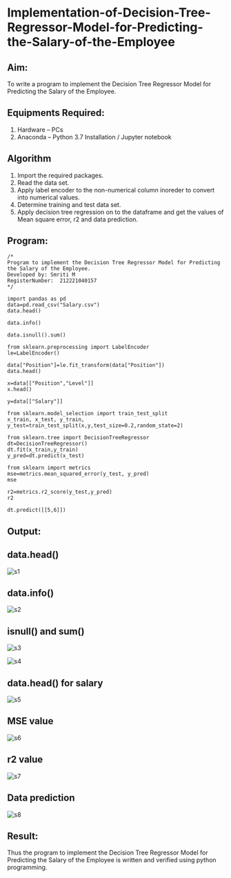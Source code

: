 # Implementation-of-Decision-Tree-Regressor-Model-for-Predicting-the-Salary-of-the-Employee

## Aim:
To write a program to implement the Decision Tree Regressor Model for Predicting the Salary of the Employee.

## Equipments Required:
1. Hardware – PCs
2. Anaconda – Python 3.7 Installation / Jupyter notebook

## Algorithm
1. Import the required packages.
2. Read the data set.
3. Apply label encoder to the non-numerical column inoreder to convert into numerical values.
4. Determine training and test data set.
5. Apply decision tree regression on to the dataframe and get the values of Mean square error, r2 and data prediction.

## Program:
```
/*
Program to implement the Decision Tree Regressor Model for Predicting the Salary of the Employee.
Developed by: Smriti M
RegisterNumber:  212221040157
*/

import pandas as pd
data=pd.read_csv("Salary.csv")
data.head()

data.info()

data.isnull().sum()

from sklearn.preprocessing import LabelEncoder
le=LabelEncoder()

data["Position"]=le.fit_transform(data["Position"])
data.head()

x=data[["Position","Level"]]
x.head()

y=data[["Salary"]]

from sklearn.model_selection import train_test_split
x_train, x_test, y_train, y_test=train_test_split(x,y,test_size=0.2,random_state=2)

from sklearn.tree import DecisionTreeRegressor
dt=DecisionTreeRegressor()
dt.fit(x_train,y_train)
y_pred=dt.predict(x_test)

from sklearn import metrics
mse=metrics.mean_squared_error(y_test, y_pred)
mse

r2=metrics.r2_score(y_test,y_pred)
r2

dt.predict([[5,6]])
```

## Output:

## data.head()

![s1](https://github.com/SmritiManikand/Implementation-of-Decision-Tree-Regressor-Model-for-Predicting-the-Salary-of-the-Employee/assets/113674204/1debffd7-9332-468b-bc02-4ab78c074a16)

## data.info()

![s2](https://github.com/SmritiManikand/Implementation-of-Decision-Tree-Regressor-Model-for-Predicting-the-Salary-of-the-Employee/assets/113674204/47db277e-9cf7-4aca-8a69-3648919abaf5)

## isnull() and sum()

![s3](https://github.com/SmritiManikand/Implementation-of-Decision-Tree-Regressor-Model-for-Predicting-the-Salary-of-the-Employee/assets/113674204/cc630a28-f4bf-452f-85ac-61b622a06576)

![s4](https://github.com/SmritiManikand/Implementation-of-Decision-Tree-Regressor-Model-for-Predicting-the-Salary-of-the-Employee/assets/113674204/e52ee8a2-55ab-4465-850d-9e22241c0e38)

## data.head() for salary

![s5](https://github.com/SmritiManikand/Implementation-of-Decision-Tree-Regressor-Model-for-Predicting-the-Salary-of-the-Employee/assets/113674204/e237b8d6-9e70-4332-a703-cd9da175737b)

## MSE value

![s6](https://github.com/SmritiManikand/Implementation-of-Decision-Tree-Regressor-Model-for-Predicting-the-Salary-of-the-Employee/assets/113674204/f66b3b8b-247b-43d0-8ada-d36b1aabb096)

## r2 value

![s7](https://github.com/SmritiManikand/Implementation-of-Decision-Tree-Regressor-Model-for-Predicting-the-Salary-of-the-Employee/assets/113674204/015ad023-bf77-4414-86e1-61606685fef8)

## Data prediction

![s8](https://github.com/SmritiManikand/Implementation-of-Decision-Tree-Regressor-Model-for-Predicting-the-Salary-of-the-Employee/assets/113674204/002f3923-0e5a-41e7-b73e-3ed62f375c09)

## Result:
Thus the program to implement the Decision Tree Regressor Model for Predicting the Salary of the Employee is written and verified using python programming.
